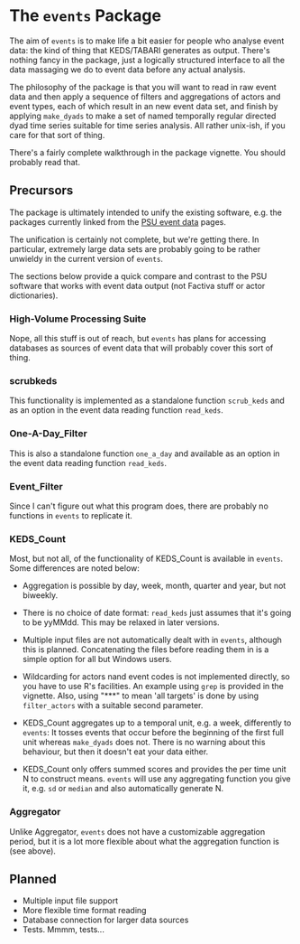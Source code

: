 # The `events` Package

The aim of `events` is to make life a bit easier for people who
analyse event data: the kind of thing that KEDS/TABARI generates as
output.  There's nothing fancy in the package, just a logically
structured interface to all the data massaging we do to event data
before any actual analysis.

The philosophy of the package is that you will want to read in raw
event data and then apply a sequence of filters and aggregations of
actors and event types, each of which result in an new event data set,
and finish by applying `make_dyads` to make a set of named temporally
regular directed dyad time series suitable for time series analysis.
All rather unix-ish, if you care for that sort of thing.

There's a fairly complete walkthrough in the package vignette.  You
should probably read that.

## Precursors

The package is ultimately intended to unify the existing software,
e.g.  the packages currently linked from the [PSU event
data](http://eventdata.psu.edu/software.dir/utilities.html) pages.

The unification is certainly not complete, but we're getting there.
In particular, extremely large data sets are probably going to be
rather unwieldy in the current version of `events`.

The sections below provide a quick compare and contrast to the PSU
software that works with event data output (not Factiva stuff or actor
dictionaries).

### High-Volume Processing Suite

Nope, all this stuff is out of reach, but `events` has plans for
accessing databases as sources of event data that will probably cover
this sort of thing.

### scrubkeds

This functionality is implemented as a standalone function
`scrub_keds` and as an option in the event data reading function
`read_keds`.

### One-A-Day_Filter

This is also a standalone function `one_a_day` and available as an
option in the event data reading function `read_keds`.

### Event_Filter

Since I can't figure out what this program does, there are probably no
functions in `events` to replicate it.

### KEDS_Count

Most, but not all, of the functionality of KEDS_Count is available in
`events`.  Some differences are noted below:

 * Aggregation is possible by day, week, month, quarter and year, but
   not biweekly.  

 * There is no choice of date format: `read_keds` just assumes that it's
   going to be yyMMdd.  This may be relaxed in later versions.

 * Multiple input files are not automatically dealt with in `events`,
   although this is planned.  Concatenating the files before reading them
   in is a simple option for all but Windows users.

 * Wildcarding for actors nand event codes is not implemented
   directly, so you have to use R's facilities.  An example using
   `grep` is provided in the vignette.  Also, using "***" to mean 'all
   targets' is done by using `filter_actors` with a suitable second
   parameter.

 * KEDS_Count aggregates up to a temporal unit, e.g. a week,
   differently to `events`: It tosses events that occur before the
   beginning of the first full unit whereas `make_dyads` does not.
   There is no warning about this behaviour, but then it doesn't eat
   your data either.

 * KEDS_Count only offers summed scores and provides the per time unit
   N to construct means.  `events` will use any aggregating function
   you give it, e.g. `sd` or `median` and also automatically generate
   N.
   
### Aggregator

Unlike Aggregator, `events` does not have a customizable aggregation
period, but it is a lot more flexible about what the aggregation
function is (see above).

## Planned

 * Multiple input file support
 * More flexible time format reading
 * Database connection for larger data sources
 * Tests.  Mmmm, tests...